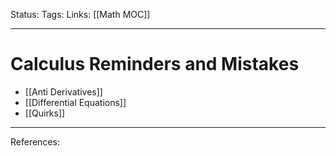 Status:
Tags:
Links: [[Math MOC]]
___
# Calculus Reminders and Mistakes
- [[Anti Derivatives]]
- [[Differential Equations]]
- [[Quirks]]
___
References: